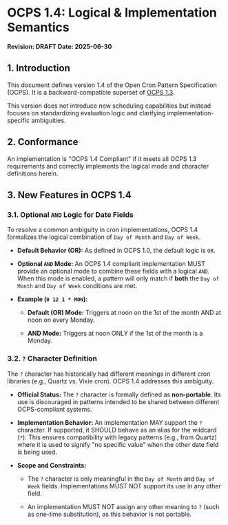 # OCPS 1.4: Logical & Implementation Semantics

**Revision: DRAFT**
**Date: 2025-06-30**

## 1. Introduction

This document defines version 1.4 of the Open Cron Pattern Specification (OCPS). It is a backward-compatible superset of [OCPS 1.3](./1.3.md).

This version does not introduce new scheduling capabilities but instead focuses on standardizing evaluation logic and clarifying implementation-specific ambiguities.

## 2. Conformance

An implementation is "OCPS 1.4 Compliant" if it meets all OCPS 1.3 requirements and correctly implements the logical mode and character definitions herein.

## 3. New Features in OCPS 1.4

### 3.1. Optional `AND` Logic for Date Fields

To resolve a common ambiguity in cron implementations, OCPS 1.4 formalizes the logical combination of `Day of Month` and `Day of Week`.

* **Default Behavior (OR):** As defined in OCPS 1.0, the default logic is `OR`.

* **Optional `AND` Mode:** An OCPS 1.4 compliant implementation MUST provide an optional mode to combine these fields with a logical `AND`. When this mode is enabled, a pattern will only match if **both** the `Day of Month` and `Day of Week` conditions are met.

* **Example (`0 12 1 * MON`):**

  * **Default (OR) Mode:** Triggers at noon on the 1st of the month AND at noon on every Monday.

  * **AND Mode:** Triggers at noon ONLY if the 1st of the month is a Monday.

### 3.2. `?` Character Definition

The `?` character has historically had different meanings in different cron libraries (e.g., Quartz vs. Vixie cron). OCPS 1.4 addresses this ambiguity.

* **Official Status:** The `?` character is formally defined as **non-portable**. Its use is discouraged in patterns intended to be shared between different OCPS-compliant systems.

* **Implementation Behavior:** An implementation MAY support the `?` character. If supported, it SHOULD behave as an alias for the wildcard (`*`). This ensures compatibility with legacy patterns (e.g., from Quartz) where it is used to signify "no specific value" when the other date field is being used.

* **Scope and Constraints:**

  * The `?` character is only meaningful in the `Day of Month` and `Day of Week` fields. Implementations MUST NOT support its use in any other field.

  * An implementation MUST NOT assign any other meaning to `?` (such as one-time substitution), as this behavior is not portable.

